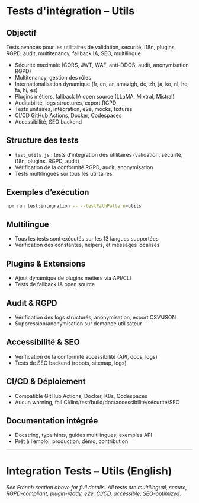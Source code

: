 # Tests d'intégration – Utils

## Objectif
Tests avancés pour les utilitaires de validation, sécurité, i18n, plugins, RGPD, audit, multitenancy, fallback IA, SEO, multilingue.

- Sécurité maximale (CORS, JWT, WAF, anti-DDOS, audit, anonymisation RGPD)
- Multitenancy, gestion des rôles
- Internationalisation dynamique (fr, en, ar, amazigh, de, zh, ja, ko, nl, he, fa, hi, es)
- Plugins métiers, fallback IA open source (LLaMA, Mixtral, Mistral)
- Auditabilité, logs structurés, export RGPD
- Tests unitaires, intégration, e2e, mocks, fixtures
- CI/CD GitHub Actions, Docker, Codespaces
- Accessibilité, SEO backend

## Structure des tests
- `test_utils.js` : tests d’intégration des utilitaires (validation, sécurité, i18n, plugins, RGPD, audit)
- Vérification de la conformité RGPD, audit, anonymisation
- Tests multilingues sur tous les utilitaires

## Exemples d’exécution
```bash
npm run test:integration -- --testPathPattern=utils
```

## Multilingue
- Tous les tests sont exécutés sur les 13 langues supportées
- Vérification des constantes, helpers, et messages localisés

## Plugins & Extensions
- Ajout dynamique de plugins métiers via API/CLI
- Tests de fallback IA open source

## Audit & RGPD
- Vérification des logs structurés, anonymisation, export CSV/JSON
- Suppression/anonymisation sur demande utilisateur

## Accessibilité & SEO
- Vérification de la conformité accessibilité (API, docs, logs)
- Tests de SEO backend (robots, sitemap, logs)

## CI/CD & Déploiement
- Compatible GitHub Actions, Docker, K8s, Codespaces
- Aucun warning, fail CI/lint/test/build/doc/accessibilité/sécurité/SEO

## Documentation intégrée
- Docstring, type hints, guides multilingues, exemples API
- Prêt à l’emploi, production, démo, contribution

---

# Integration Tests – Utils (English)

*See French section above for full details. All tests are multilingual, secure, RGPD-compliant, plugin-ready, e2e, CI/CD, accessible, SEO-optimized.*
